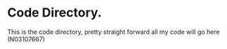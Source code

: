 # Code Directory. 
This is the code directory, pretty straight forward all my code will go here (N03107667)
